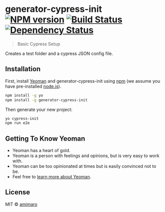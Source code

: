 # generator-cypress-init [![NPM version][npm-image]][npm-url] [![Build Status][travis-image]][travis-url] [![Dependency Status][daviddm-image]][daviddm-url]
> Basic Cypress Setup

Creates a test folder and a cypress JSON config file.

## Installation

First, install [Yeoman](http://yeoman.io) and generator-cypress-init using [npm](https://www.npmjs.com/) (we assume you have pre-installed [node.js](https://nodejs.org/)).

```bash
npm install -g yo
npm install -g generator-cypress-init
```

Then generate your new project:

```bash
yo cypress-init
npm run e2e
```

## Getting To Know Yeoman

 * Yeoman has a heart of gold.
 * Yeoman is a person with feelings and opinions, but is very easy to work with.
 * Yeoman can be too opinionated at times but is easily convinced not to be.
 * Feel free to [learn more about Yeoman](http://yeoman.io/).

## License

MIT © [amimaro](amimaro.github.io)


[npm-image]: https://badge.fury.io/js/generator-cypress-init.svg
[npm-url]: https://npmjs.org/package/generator-cypress-init
[travis-image]: https://travis-ci.org/amimaro/generator-cypress-init.svg?branch=master
[travis-url]: https://travis-ci.org/amimaro/generator-cypress-init
[daviddm-image]: https://david-dm.org/amimaro/generator-cypress-init.svg?theme=shields.io
[daviddm-url]: https://david-dm.org/amimaro/generator-cypress-init

